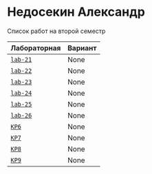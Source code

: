 # Недосекин Александр
<summary>Список работ на второй семестр</summary>


| **Лабораторная**                                                              | **Вариант**                       |
|-------------------------------------------------------------------------------|-----------------------------------|
| [`lab-21`](https://github.com/Maxsmile123/MAI_109B_22/tree/main/Nedosekin/lab21) | None                              |
| [`lab-22`](https://github.com/Maxsmile123/MAI_109B_22/tree/main/Nedosekin/lab22) | None   |
| [`lab-23`](https://github.com/Maxsmile123/MAI_109B_22/tree/main/Nedosekin/lab23) | None                   |
| [`lab-24`](https://github.com/Maxsmile123/MAI_109B_22/tree/main/Nedosekin/lab24) | None                |
| [`lab-25`](https://github.com/Maxsmile123/MAI_109B_22/tree/main/Nedosekin/lab25) | None                 |
| [`lab-26`](https://github.com/Maxsmile123/MAI_109B_22/tree/main/Nedosekin/lab26) | None |
| [`KP6`](https://github.com/Maxsmile123/MAI_109B_22/tree/main/Nedosekin/KP6)      | None                  |
| [`KP7`](https://github.com/Maxsmile123/MAI_109B_22/tree/main/Nedosekin/KP7)      | None                  |
| [`KP8`](https://github.com/Maxsmile123/MAI_109B_22/tree/main/Nedosekin/KP8)      | None                 |
| [`KP9`](https://github.com/Maxsmile123/MAI_109B_22/tree/main/Nedosekin/KP9)      | None                  |